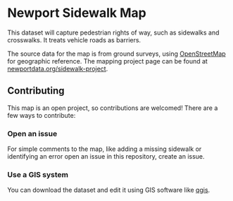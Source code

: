 # Newport Sidewalk Map

This dataset will capture pedestrian rights of way, such as sidewalks and crosswalks. It treats vehicle roads as barriers.  

The source data for the map is from ground surveys, using [OpenStreetMap](http://www.openstreetmap.org) for geographic reference. The mapping project page can be found at [newportdata.org/sidewalk-project](http://www.newportdataproject.org/sidewalk-project).

## Contributing
This map is an open project, so contributions are welcomed! There are a few ways to contribute:

### Open an issue
For simple comments to the map, like adding a missing sidewalk or identifying an error open an issue in this repository, create an issue.

### Use a GIS system
You can download the dataset and edit it using GIS software like [qgis](http://www.qgis.org).


